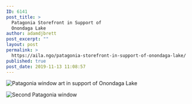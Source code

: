 ```yaml
---
ID: 6141
post_title: >
  Patagonia Storefront in Support of
  Onondaga Lake
author: adamdjbrett
post_excerpt: ""
layout: post
permalink: >
  https://aila.ngo/patagonia-storefront-in-support-of-onondaga-lake/
published: true
post_date: 2019-11-13 11:08:57
---
```


![Patagonia window art in support of Onondaga Lake](https://i1.wp.com/aila.ngo/wp-content/uploads/2019/11/patagonia-window-02-min-1.jpeg)  

![Second Patagonia window](https://i1.wp.com/aila.ngo/wp-content/uploads/2019/11/patagonia-window-01-min-1.jpeg)  
